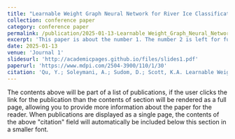 ```yaml
---
title: "Learnable Weight Graph Neural Network for River Ice Classification"
collection: conference paper
category: conference paper
permalink: /publication/2025-01-13-Learnable Weight_Graph_Neural_Network_for_River_Ice_Classificati
excerpt: 'This paper is about the number 1. The number 2 is left for future work.'
date: 2025-01-13
venue: 'Journal 1'
slidesurl: 'http://academicpages.github.io/files/slides1.pdf'
paperurl: 'https://www.mdpi.com/2504-3900/110/1/30'
citation: 'Qu, Y.; Soleymani, A.; Sudom, D.; Scott, K.A. Learnable Weight Graph Neural Network for River Ice Classification. Proceedings 2024, 110, 30. https://doi.org/10.3390/proceedings2024110030'
---
```


The contents above will be part of a list of publications, if the user clicks the link for the publication than the contents of section will be rendered as a full page, allowing you to provide more information about the paper for the reader. When publications are displayed as a single page, the contents of the above "citation" field will automatically be included below this section in a smaller font.
